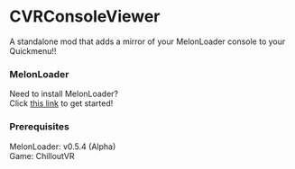 # CVRConsoleViewer

A standalone mod that adds a mirror of your MelonLoader console to your Quickmenu!!

### MelonLoader
Need to install MelonLoader?<br>
Click [this link](https://melonwiki.xyz/) to get started!

### Prerequisites
MelonLoader: v0.5.4 (Alpha)<br>
Game: ChilloutVR
